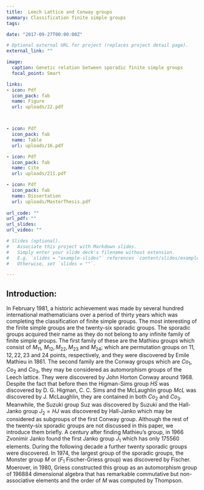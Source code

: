 ```yaml
---
title:  Leech Lattice and Conway groups
summary: Classification finite simple groups  
tags: 

date: "2017-09-27T00:00:00Z"

# Optional external URL for project (replaces project detail page).
external_link: ""

image:
  caption: Genetic relation between sporadic finite simple groups
  focal_point: Smart

links:
- icon: Pdf
  icon_pack: fab
  name: Figure
  url: uploads/22.pdf



- icon: Pdf
  icon_pack: fab
  name: Table
  url: uploads/16.pdf

- icon: Pdf
  icon_pack: fab
  name: Cite
  url: uploads/211.pdf

- icon: Pdf
  icon_pack: fab
  name: Dissertation
  url: uploads/MasterThesis.pdf
  
url_code: ""
url_pdf: ""
url_slides: 
url_video: ""

# Slides (optional).
#   Associate this project with Markdown slides.
#   Simply enter your slide deck's filename without extension.
#   E.g. `slides = "example-slides"` references `content/slides/example-slides.md`.
#   Otherwise, set `slides = ""`.

---
```


## Introduction:

In February 1981, a historic achievement was made by several hundred international mathematicians over a period of thirty years which was completing the 
classification of finite simple groups. The most interesting of the finite simple groups are the twenty-six sporadic groups. The sporadic groups acquired 
their name as they do not belong to any infinite family of finite simple groups. The first family of these are the Mathieu groups which consist of $M_{11},$
$M_{12}, M_{22}, M_{23}$ and $M_{24}$; which are permutation groups on $11, 12, 22, 23$ and $24$ points, respectively, and they were discovered by 
Emile Mathieu in 1861. The second family are the Conway groups which are $Co_1$, $Co_2$ and $Co_3$, they may be considered as automorphism groups of the Leech lattice.
They were discovered by John Horton Conway around 1968. Despite the fact that before then the Higman-Sims group $HS$ was discovered by D. G. Higman, C. C. Sims and
the McLaughlin group $McL$ was discovered by J. McLaughlin, they are contained in both $Co_2$ and $Co_3$. Meanwhile, the Suzuki group Suz  was discovered by Suzuki 
and the Hall-Janko group $J_2= HJ$ was discovered by Hall-Janko which may be considered as subgroups of the first Conway group. Although the rest of the twenty-six sporadic
groups are not discussed in this paper, we introduce them briefly. A century after finding Mathieu’s group, in 1966 Zvonimir Janko found the first Janko group $J_1$ 
which has only $175560$ elements. During the following decade a further twenty sporadic groups were discovered. In 1974, the largest group 
of the sporadic groups, the Monster group $M$ or ($F_1$ Fischer-Griess group) was discovered by Fischer. Moerover, in 1980, Griess constructed this group 
as an automorphism group of $196884$ dimensional algebra that has remarkable commutative but non-associative elements and the order of $M$ was computed by Thompson.
